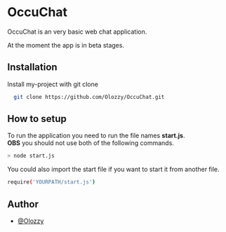 # OccuChat

OccuChat is an very basic web chat application.

At the moment the app is in beta stages.



## Installation

Install my-project with git clone

```bash
  git clone https://github.com/Olozzy/OccuChat.git
```
    
## How to setup

To run the application you need to run the file names **start.js**.\
**OBS** you should not use both of the following commands. 
```bash
> node start.js
```
You could also import the start file if you want to start it from another file.
```bash
require('YOURPATH/start.js')
```
## Author

- [@Olozzy](https://www.github.com/Olozzy)

